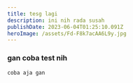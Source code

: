 ```yaml
---
title: tesg lagi
description: ini nih rada susah
publishDate: 2023-06-04T01:25:10.091Z
heroImage: /assets/Fd-F8k7acAA6L9y.jpg
---
```

### g﻿an coba test nih



`c﻿oba aja gan`